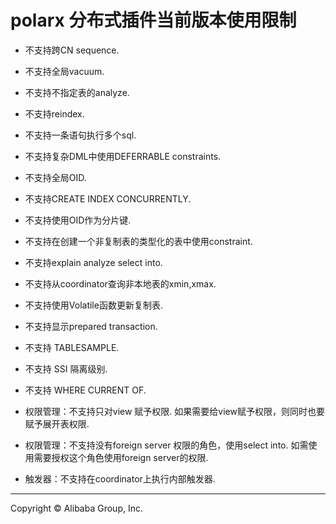 # polarx 分布式插件当前版本使用限制

* 不支持跨CN sequence.

* 不支持全局vacuum.

* 不支持不指定表的analyze.

* 不支持reindex.

* 不支持一条语句执行多个sql.

* 不支持复杂DML中使用DEFERRABLE constraints.

* 不支持全局OID.

* 不支持CREATE INDEX CONCURRENTLY.

* 不支持使用OID作为分片键.

* 不支持在创建一个非复制表的类型化的表中使用constraint.

* 不支持explain analyze select into.

* 不支持从coordinator查询非本地表的xmin,xmax.

* 不支持使用Volatile函数更新复制表.

* 不支持显示prepared transaction. 

* 不支持 TABLESAMPLE. 

* 不支持 SSI 隔离级别.

* 不支持  WHERE CURRENT OF.

* 权限管理：不支持只对view 赋予权限. 如果需要给view赋予权限，则同时也要赋予展开表权限.

* 权限管理：不支持没有foreign server 权限的角色，使用select into. 如需使用需要授权这个角色使用foreign server的权限.

* 触发器：不支持在coordinator上执行内部触发器.


___

Copyright © Alibaba Group, Inc.


